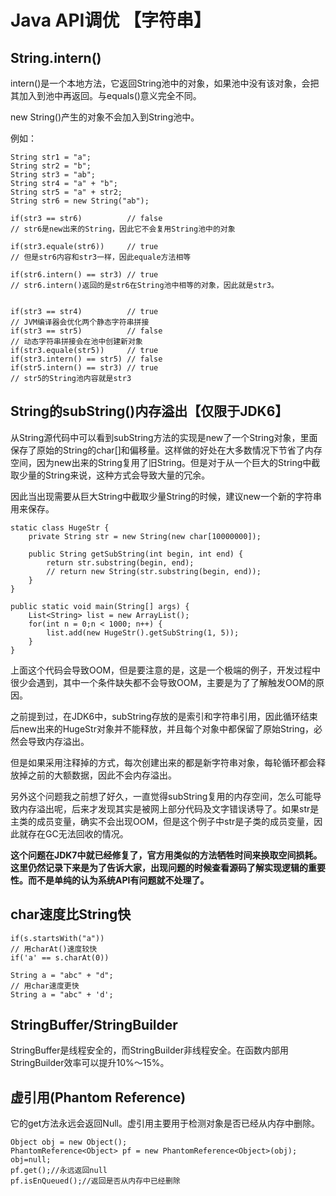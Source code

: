 # Java API调优 【字符串】

## String.intern()

intern()是一个本地方法，它返回String池中的对象，如果池中没有该对象，会把其加入到池中再返回。与equals()意义完全不同。

new String()产生的对象不会加入到String池中。

例如：

```
String str1 = "a";
String str2 = "b";
String str3 = "ab";
String str4 = "a" + "b";
String str5 = "a" + str2;
String str6 = new String("ab");

if(str3 == str6)          // false
// str6是new出来的String，因此它不会复用String池中的对象

if(str3.equale(str6))     // true
// 但是str6内容和str3一样，因此equale方法相等

if(str6.intern() == str3) // true
// str6.intern()返回的是str6在String池中相等的对象，因此就是str3。


if(str3 == str4)          // true
// JVM编译器会优化两个静态字符串拼接
if(str3 == str5)          // false
// 动态字符串拼接会在池中创建新对象
if(str3.equale(str5))     // true
if(str3.intern() == str5) // false
if(str5.intern() == str3) // true
// str5的String池内容就是str3
```

## String的subString()内存溢出【仅限于JDK6】

从String源代码中可以看到subString方法的实现是new了一个String对象，里面保存了原始的String的char[]和偏移量。这样做的好处在大多数情况下节省了内存空间，因为new出来的String复用了旧String。但是对于从一个巨大的String中截取少量的String来说，这种方式会导致大量的冗余。

因此当出现需要从巨大String中截取少量String的时候，建议new一个新的字符串用来保存。

```
static class HugeStr {
    private String str = new String(new char[10000000]);
    
    public String getSubString(int begin, int end) {
        return str.substring(begin, end);
        // return new String(str.substring(begin, end));
    }
}

public static void main(String[] args) {
    List<String> list = new ArrayList();
    for(int n = 0;n < 1000; n++) {
        list.add(new HugeStr().getSubString(1, 5));
    }
}
```

上面这个代码会导致OOM，但是要注意的是，这是一个极端的例子，开发过程中很少会遇到，其中一个条件缺失都不会导致OOM，主要是为了了解触发OOM的原因。

之前提到过，在JDK6中，subString存放的是索引和字符串引用，因此循环结束后new出来的HugeStr对象并不能释放，并且每个对象中都保留了原始String，必然会导致内存溢出。

但是如果采用注释掉的方式，每次创建出来的都是新字符串对象，每轮循环都会释放掉之前的大额数据，因此不会内存溢出。

另外这个问题我之前想了好久，一直觉得subString复用的内存空间，怎么可能导致内存溢出呢，后来才发现其实是被网上部分代码及文字错误诱导了。如果str是主类的成员变量，确实不会出现OOM，但是这个例子中str是子类的成员变量，因此就存在GC无法回收的情况。

**这个问题在JDK7中就已经修复了，官方用类似的方法牺牲时间来换取空间损耗。这里仍然记录下来是为了告诉大家，出现问题的时候查看源码了解实现逻辑的重要性。而不是单纯的认为系统API有问题就不处理了。**

## char速度比String快

```
if(s.startsWith("a"))
// 用charAt()速度较快
if('a' == s.charAt(0))
```

```
String a = "abc" + "d";
// 用char速度更快
String a = "abc" + 'd';
```

## StringBuffer/StringBuilder
StringBuffer是线程安全的，而StringBuilder非线程安全。在函数内部用StringBuilder效率可以提升10%～15%。

## 虚引用(Phantom Reference)
它的get方法永远会返回Null。虚引用主要用于检测对象是否已经从内存中删除。

```
Object obj = new Object();
PhantomReference<Object> pf = new PhantomReference<Object>(obj);
obj=null;
pf.get();//永远返回null
pf.isEnQueued();//返回是否从内存中已经删除
```



